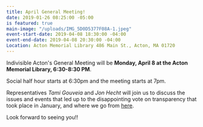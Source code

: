 ```yaml
---
title: April General Meeting!
date: 2019-01-26 08:25:00 -05:00
is featured: true
main-image: "/uploads/IMG_5D0D5377F08A-1.jpeg"
event-start-date: 2019-04-08 18:30:00 -04:00
event-end-date: 2019-04-08 20:30:00 -04:00
Location: Acton Memorial Library 486 Main St., Acton, MA 01720
---
```


Indivisible Acton's General Meeting will be **Monday, April 8 at the Acton Memorial Library, 6:30-8:30 PM**.

Social half hour starts at 6:30pm and the meeting starts at 7pm.

Representatives *Tami Gouveia* and *Jon Hecht* will join us to discuss the issues and events that led up to the disappointing vote on transparency that took place in January, and where we go from [here](https://www.masslive.com/news/2019/01/massachusetts-house-rejects-rules-meant-to-boost-transparency.html).

Look forward to seeing you!!